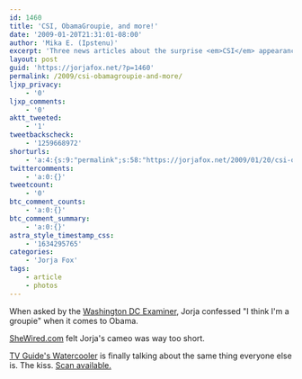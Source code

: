 ```yaml
---
id: 1460
title: 'CSI, ObamaGroupie, and more!'
date: '2009-01-20T21:31:01-08:00'
author: 'Mika E. (Ipstenu)'
excerpt: 'Three news articles about the surprise <em>CSI</em> appearance and Jorja''s admission of being an Obama Groupie.'
layout: post
guid: 'https://jorjafox.net/?p=1460'
permalink: /2009/csi-obamagroupie-and-more/
ljxp_privacy:
    - '0'
ljxp_comments:
    - '0'
aktt_tweeted:
    - '1'
tweetbackscheck:
    - '1259668972'
shorturls:
    - 'a:4:{s:9:"permalink";s:58:"https://jorjafox.net/2009/01/20/csi-obamagroupie-and-more/";s:7:"tinyurl";s:25:"http://tinyurl.com/9tg7j8";s:4:"isgd";s:18:"http://is.gd/534ah";s:5:"bitly";s:20:"http://bit.ly/8N0mpp";}'
twittercomments:
    - 'a:0:{}'
tweetcount:
    - '0'
btc_comment_counts:
    - 'a:0:{}'
btc_comment_summary:
    - 'a:0:{}'
astra_style_timestamp_css:
    - '1634295765'
categories:
    - 'Jorja Fox'
tags:
    - article
    - photos
---
```


When asked by the <a href="http://www.dcexaminer.com/opinion/blogs/YeasandNays/Superhero_summit_at_Milano_0120.html">Washington DC Examiner</a>, Jorja confessed "I think I'm a groupie" when it comes to Obama. 

<a href="http://www.shewired.com/Article.cfm?ID=21380">SheWired.com</a> felt Jorja's cameo was way too short.

<a href="http://www.tvguide.com/">TV Guide's Watercooler</a> is finally talking about the same thing everyone else is. The kiss. <a href="https://jorjafox.net/gallery/media/print/tvguide/tvguide-20090100.jpg">Scan available.</a>
